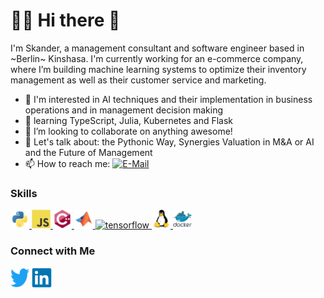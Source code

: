 # :man_technologist: Hi there 👋

<!--
**skacem/skacem** is a ✨ _special_ ✨ repository because its `README.md` (this file) appears on your GitHub profile.

Here are some ideas to get you started:

- 🔭 I’m currently working on ...
- 🌱 I’m currently learning ...
- 👯 I’m looking to collaborate on ...
- 🤔 I’m looking for help with ...
- 💬 Ask me about ...
- 📫 How to reach me: ...
- 😄 Pronouns: ...
- ⚡ Quirck fact: I have once drove an Alstom Prima H3 locomotive
- 📝 [Resume](https://drive.google.com/)
- 💬 Ask me about anything, I am happy to help
- 📫 How to reach me: [@skanderkacem](https://twitter.com/skanderkacem)
-->
I'm Skander, a management consultant and software engineer based in ~Berlin~ Kinshasa. I'm currently working for an e-commerce company, where I’m building machine learning systems to optimize their inventory management as well as their customer service and marketing.
- 🔭  I'm interested in AI techniques and their implementation in business operations and in management decision making
- 🌱  learning TypeScript, Julia, Kubernetes and Flask
- 👯  I’m looking to collaborate on anything awesome!
- 💬  Let's talk about: the Pythonic Way,  Synergies Valuation in M&A or AI and the Future of Management
- 📫  How to reach me: [![E-Mail](https://img.shields.io/badge/email-reveal-2a8?style=flat-square&logo=gmail&logoColor=white)](https://mailhide.io/e/0TKcFId3)


<h3 align="left"> Skills</h3>
<p align="left"> 
 <a href="https://www.python.org" target="_blank"> <img src="https://raw.githubusercontent.com/devicons/devicon/master/icons/python/python-original.svg" alt="python" width="30" height="30"/> </a>
 <a href="https://developer.mozilla.org/en-US/docs/Web/JavaScript" target="_blank"> <img src="https://raw.githubusercontent.com/devicons/devicon/master/icons/javascript/javascript-original.svg" alt="javascript" width="30" height="30"/> </a> 
 <a href="https://www.w3schools.com/cpp/" target="_blank"> <img src="https://raw.githubusercontent.com/devicons/devicon/master/icons/cplusplus/cplusplus-original.svg" alt="cplusplus" width="30" height="30"/> </a> 
 <a href="https://www.mathworks.com/" target="_blank"> <img src="https://github.com/devicons/devicon/blob/7a4ca8aa871d6dca81691e018d31eed89cb70a76/icons/matlab/matlab-original.svg" alt="matlab" width="30" height="30"/> </a>
 <a href="https://www.tensorflow.org" target="_blank"> <img src="https://www.vectorlogo.zone/logos/tensorflow/tensorflow-icon.svg" alt="tensorflow" width="30" height="30"/> </a> 
 <a href="https://www.linux.org/" target="_blank"> <img src="https://raw.githubusercontent.com/devicons/devicon/master/icons/linux/linux-original.svg" alt="linux" width="30" height="30"/> </a> 
 <a href="https://www.docker.com/" target="_blank"> <img src="https://raw.githubusercontent.com/devicons/devicon/master/icons/docker/docker-original-wordmark.svg" alt="docker" width="30" height="30"/> </a> 
</p>

<h3 align="left"> Connect with Me</h3>
<a href = 'https://www.twitter.com/skanderkacem'> <img width = '30px' align= 'center' src="https://raw.githubusercontent.com/devicons/devicon/master/icons/twitter/twitter-original.svg"></a> 
<a href = 'https://www.linkedin.com/in/skander-kacem'> <img width = '32px' align= 'center' src="https://raw.githubusercontent.com/devicons/devicon/master/icons/linkedin/linkedin-original.svg"/></a> 
<!--
In today's business world, where every additional percent of efficiency gain can be a competitive advantage, small businesses and e-commerce retailers have no choice but to adopt machine learning and AI across the full spectrum of their business functions.  
Contrary to popular belief, you don't need to invest millions to incorporate machine learning into your business. You can efficiently leverage its power  by starting on a rather granular scale, using pre-built modules, then gradually extending your AI library - given you have the right data mining architecture.
As W. Edwards Deming said, “Without data, you’re just another person with an opinion.”
 - Synthetic data generation, agent-based simulators, forecasting, and asset management using machine learning; with
 - Quantitative funds, multinational investment banks, financial market authorities, the office of national statistics, and other british government departments.
-->

<!--- - 👁️ Advisor at ... --->



<!-- Resources -->
<!-- Icons: https://simpleicons.org/ -->
<!-- GitHub Stats: https://github.com/anuraghazra/github-readme-stats -->
<!-- Emojis: https://emojipedia.org/emoji/ -->
<!-- HTML Emojis: https://www.fileformat.info/index.htm -->
<!-- Shields: https://shields.io/ -->
